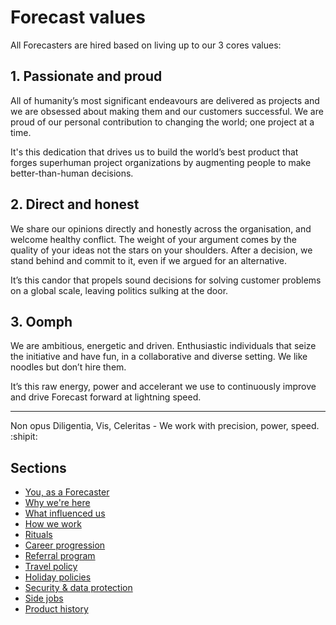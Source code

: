 # Forecast values

All Forecasters are hired based on living up to our 3 cores values:

## 1. Passionate and proud 
All of humanity’s most significant endeavours are delivered as projects and we are obsessed about making them and our customers successful. We are proud of our personal contribution to changing the world; one project at a time.

It's this dedication that drives us to build the world’s best product that forges superhuman project organizations by augmenting people to make better-than-human decisions.

## 2. Direct and honest
We share our opinions directly and honestly across the organisation, and welcome healthy conflict. The weight of your argument comes by the quality of your ideas not the stars on your shoulders. After a decision, we stand behind and commit to it, even if we argued for an alternative.

It’s this candor that propels sound decisions for solving customer problems on a global scale, leaving politics sulking at the door.

## 3. Oomph
We are ambitious, energetic and driven. Enthusiastic individuals that seize the initiative and have fun, in a collaborative and diverse setting. We like noodles but don’t hire them.

It’s this raw energy, power and accelerant we use to continuously improve and drive Forecast forward at lightning speed.


---
Non opus Diligentia, Vis, Celeritas - We work with precision, power, speed. :shipit:

## Sections
* [You, as a Forecaster](you-as-a-forecaster.md)
* [Why we're here](why-we-are-here.md)
* [What influenced us](what-influenced-us.md)
* [How we work](how-we-work.md)
* [Rituals](rituals.md)
* [Career progression](career-progression.md)
* [Referral program](referral-program.md)
* [Travel policy](travel-policy.md)
* [Holiday policies](holiday-policies.md)
* [Security & data protection](security-data-protection.md)
* [Side jobs](side-jobs.md)
* [Product history](product-history.md)
